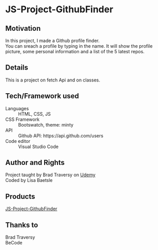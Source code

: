 # JS-Project-GithubFinder 

## Motivation

In this project, I made a Github profile finder.  
You can sreach a profile by typing in the name. 
It will show the profile picture, some personal information and a list of the 5 latest repos.

## Details

This is a project on fetch Api and on classes.

## Tech/Framework used

<dl>
  <dt>Languages</dt>
  <dd>HTML, CSS, JS</dd>
  
  <dt>CSS Framework</dt>
  <dd>Bootswatch, theme: minty</dd>    
    
  <dt>API</dt>
  <dd> Github API: https://api.github.com/users </dd>    
      
  <dt>Code editor</dt>
  <dd>Visual Studio Code</dd>
</dl>


## Author and Rights

Project taught by Brad Traversy on [Udemy](https://www.udemy.com/course/modern-javascript-from-the-beginning/)  
Coded by Lisa Baetsle


## Products
  
[JS-Project-GithubFinder](https://lisabaetsle.github.io/JS-Project-GithubFinder/)  

## Thanks to

Brad Traversy  
BeCode
